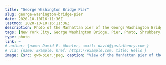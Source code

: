 ```yaml
---
title: "George Washington Bridge Pier"
slug: george-washington-bridge-pier
date: 2020-10-10T16:11:36Z
lastMod: 2020-10-10T16:11:36Z
description: Photo of the Manhattan pier of the George Washington Bridge.
tags: [New York City, George Washington Bridge, Pier, Photo, Shrubbery, Clouds]
type: photo
link: ~
# author: {name: David E. Wheeler, email: david@justatheory.com }
# via: {name: Example, href: https://example.com, title: Hello }
image: {src: gwb-pier.jpeg, caption: "View of the Manhattan pier of the [George Washington Bridge](https://en.wikipedia.org/wiki/George_Washington_Bridge), Taken on 20 September, 2020.", alt: Photo of the Manhattan pier of the George Washington Bridge, copyright: 2020 David E. Wheeler }
---
```


